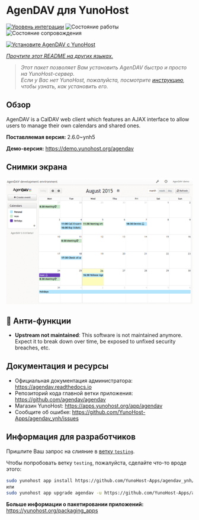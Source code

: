 <!--
Важно: этот README был автоматически сгенерирован <https://github.com/YunoHost/apps/tree/master/tools/readme_generator>
Он НЕ ДОЛЖЕН редактироваться вручную.
-->

# AgenDAV для YunoHost

[![Уровень интеграции](https://apps.yunohost.org/badge/integration/agendav)](https://ci-apps.yunohost.org/ci/apps/agendav/)
![Состояние работы](https://apps.yunohost.org/badge/state/agendav)
![Состояние сопровождения](https://apps.yunohost.org/badge/maintained/agendav)

[![Установите AgenDAV с YunoHost](https://install-app.yunohost.org/install-with-yunohost.svg)](https://install-app.yunohost.org/?app=agendav)

*[Прочтите этот README на других языках.](./ALL_README.md)*

> *Этот пакет позволяет Вам установить AgenDAV быстро и просто на YunoHost-сервер.*  
> *Если у Вас нет YunoHost, пожалуйста, посмотрите [инструкцию](https://yunohost.org/install), чтобы узнать, как установить его.*

## Обзор

AgenDAV is a CalDAV web client which features an AJAX interface to allow users to manage their own calendars and shared ones.


**Поставляемая версия:** 2.6.0~ynh5

**Демо-версия:** <https://demo.yunohost.org/agendav>

## Снимки экрана

![Снимок экрана AgenDAV](./doc/screenshots/screenshot.png)

## :red_circle: Анти-функции

- **Upstream not maintained**: This software is not maintained anymore. Expect it to break down over time, be exposed to unfixed security breaches, etc.

## Документация и ресурсы

- Официальная документация администратора: <https://agendav.readthedocs.io>
- Репозиторий кода главной ветки приложения: <https://github.com/agendav/agendav>
- Магазин YunoHost: <https://apps.yunohost.org/app/agendav>
- Сообщите об ошибке: <https://github.com/YunoHost-Apps/agendav_ynh/issues>

## Информация для разработчиков

Пришлите Ваш запрос на слияние в [ветку `testing`](https://github.com/YunoHost-Apps/agendav_ynh/tree/testing).

Чтобы попробовать ветку `testing`, пожалуйста, сделайте что-то вроде этого:

```bash
sudo yunohost app install https://github.com/YunoHost-Apps/agendav_ynh/tree/testing --debug
или
sudo yunohost app upgrade agendav -u https://github.com/YunoHost-Apps/agendav_ynh/tree/testing --debug
```

**Больше информации о пакетировании приложений:** <https://yunohost.org/packaging_apps>
